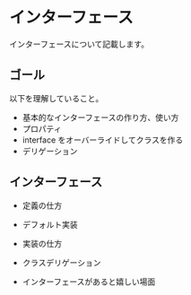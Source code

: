 # インターフェース

インターフェースについて記載します。

## ゴール

以下を理解していること。

* 基本的なインターフェースの作り方、使い方
* プロパティ
* interface をオーバーライドしてクラスを作る
* デリゲーション

## インターフェース

* 定義の仕方

* デフォルト実装

* 実装の仕方

* クラスデリゲーション

* インターフェースがあると嬉しい場面



